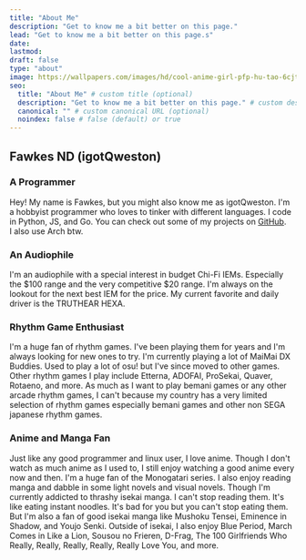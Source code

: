 ```yaml
---
title: "About Me"
description: "Get to know me a bit better on this page."
lead: "Get to know me a bit better on this page.s"
date: 
lastmod: 
draft: false
type: "about"
image: https://wallpapers.com/images/hd/cool-anime-girl-pfp-hu-tao-6cjtrrhyvr2g24ik.jpg
seo:
  title: "About Me" # custom title (optional)
  description: "Get to know me a bit better on this page." # custom description (recommended)
  canonical: "" # custom canonical URL (optional)
  noindex: false # false (default) or true
---
```


## Fawkes ND (igotQweston)

### A Programmer

Hey! My name is Fawkes, but you might also know me as igotQweston. I'm a hobbyist programmer who loves to tinker with different languages. I code in Python, JS, and Go. You can check out some of my projects on [GitHub](https://github.com/igotQweston).\
I also use Arch btw.

### An Audiophile

I'm an audiophile with a special interest in budget Chi-Fi IEMs. Especially the $100 range and the very competitive $20 range. I'm always on the lookout for the next best IEM for the price. My current favorite and daily driver is the TRUTHEAR HEXA.

### Rhythm Game Enthusiast

I'm a huge fan of rhythm games. I've been playing them for years and I'm always looking for new ones to try. I'm currently playing a lot of MaiMai DX Buddies. Used to play a lot of osu! but I've since moved to other games. Other rhythm games I play include Etterna, ADOFAI, ProSekai, Quaver, Rotaeno, and more. As much as I want to play bemani games or any other arcade rhythm games, I can't because my country has a very limited selection of rhythm games especially bemani games and other non SEGA japanese rhythm games.

### Anime and Manga Fan

Just like any good programmer and linux user, I love anime. Though I don't watch as much anime as I used to, I still enjoy watching a good anime every now and then. I'm a huge fan of the Monogatari series. I also enjoy reading manga and dabble in some light novels and visual novels. Though I'm currently addicted to thrashy isekai manga. I can't stop reading them. It's like eating instant noodles. It's bad for you but you can't stop eating them. But I'm also a fan of good isekai manga like Mushoku Tensei, Eminence in Shadow, and Youjo Senki. Outside of isekai, I also enjoy Blue Period, March Comes in Like a Lion, Sousou no Frieren, D-Frag, The 100 Girlfriends Who Really, Really, Really, Really, Really Love You, and more.